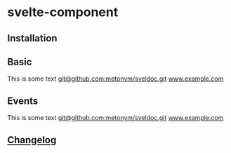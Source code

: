 # svelte-component

## Installation

## Basic

This is some text [git@github.com:metonym/sveldoc.git](git@github.com:metonym/sveldoc.git)
www.example.com

<!-- example-start examples/Basic.svelte -->
<!-- example-end -->

## Events

This is some text [git@github.com:metonym/sveldoc.git](git@github.com:metonym/sveldoc.git)
www.example.com

<!-- example-start examples/Events.svelte -->
<!-- example-end -->

## [Changelog](./CHANGELOG.md)
